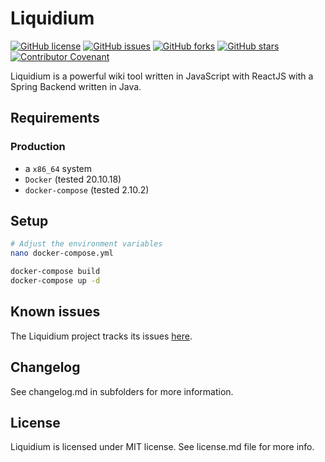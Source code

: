 # Liquidium

[![GitHub license](https://img.shields.io/github/license/temmiland/liquidium)](https://github.com/temmiland/liquidium/blob/main/LICENSE.md)
[![GitHub issues](https://img.shields.io/github/issues/temmiland/liquidium)](https://github.com/temmiland/liquidium/issues)
[![GitHub forks](https://img.shields.io/github/forks/temmiland/liquidium)](https://github.com/temmiland/liquidium/network)
[![GitHub stars](https://img.shields.io/github/stars/temmiland/liquidium)](https://github.com/temmiland/liquidium/stargazers)
[![Contributor Covenant](https://img.shields.io/badge/Contributor%20Covenant-2.1-4baaaa.svg)](code_of_conduct.md)

Liquidium is a powerful wiki tool written in JavaScript with ReactJS with a Spring Backend written in Java.

## Requirements

### Production

* a `x86_64` system
* `Docker` (tested 20.10.18)
* `docker-compose` (tested 2.10.2)

## Setup

```bash
# Adjust the environment variables
nano docker-compose.yml

docker-compose build
docker-compose up -d
```

## Known issues

The Liquidium project tracks its issues [here](https://github.com/temmiland/liquidium/issues).

## Changelog

See changelog.md in subfolders for more information.

## License

Liquidium is licensed under MIT license. See license.md file for more info.
